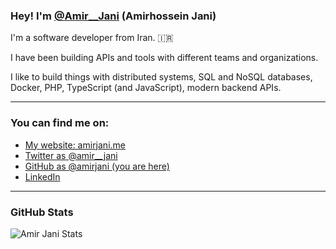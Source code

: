 ### Hey! I'm [@Amir__Jani](https://twitter.com/amir__jani) (Amirhossein Jani)

I'm a software developer from Iran. 🇮🇷

I have been building APIs and tools with different teams and organizations.

I like to build things with distributed systems, SQL and NoSQL databases, Docker, PHP, TypeScript (and JavaScript), modern backend APIs.
<hr>

### You can find me on:

* [My website: amirjani.me](https://amirjani.me/)
* [Twitter as @amir__jani](https://twitter.com/amir__jani)
* [GitHub as @amirjani (you are here)](https://github.com/amirjani)
* [LinkedIn](https://linkedin.com/in/amir-jani)

<hr>

### GitHub Stats

![Amir Jani Stats](https://github-readme-stats.vercel.app/api?username=amirjani&show_icons=true&theme=gotham)



